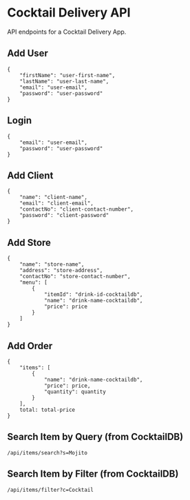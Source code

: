 # Cocktail Delivery API

API endpoints for a Cocktail Delivery App. 

## Add User

```
{
    "firstName": "user-first-name",
    "lastName": "user-last-name",
    "email": "user-email",
    "password": "user-password"
}
```

## Login

```
{
    "email": "user-email",
    "password": "user-password"
}
```

## Add Client

```
{
    "name": "client-name",
    "email": "client-email",
    "contactNo": "client-contact-number",
    "password": "client-password"
}
```

## Add Store

```
{
    "name": "store-name",
    "address": "store-address",
    "contactNo": "store-contact-number",
    "menu": [
        {
            "itemId": "drink-id-cocktaildb",
            "name": "drink-name-cocktaildb",
            "price": price
        }
    ]
}
```

## Add Order

```
{
    "items": [
        {
            "name": "drink-name-cocktaildb",
            "price": price,
            "quantity": quantity
        }
    ],
    total: total-price
}
```

## Search Item by Query (from CocktailDB)

```
/api/items/search?s=Mojito
```

## Search Item by Filter (from CocktailDB)

```
/api/items/filter?c=Cocktail
```
